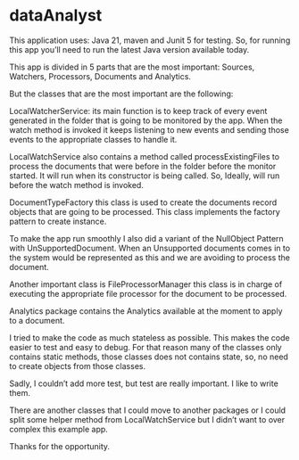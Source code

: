 # dataAnalyst


This application uses: Java 21, maven and Junit 5 for testing.  So, for running this app you’ll need to run the latest Java version available today. 

This app is divided  in 5 parts that are the most important: Sources, Watchers, Processors, Documents and Analytics.

But the classes that are the most important are the following:

LocalWatcherService: its main function is to keep track of every event generated in the folder that is going to be monitored by the app.  When the watch method is invoked it keeps listening to new events and sending those events to the appropriate classes to handle it. 

LocalWatchService also contains a method called processExistingFiles to process the documents that were before in the folder before  the monitor started. It will run when its constructor is being called. So, Ideally, will run before the watch method is invoked. 

DocumentTypeFactory this class is used to create the documents record objects that are going to be processed. This class implements the factory pattern to create instance. 

To make the app run smoothly I also did a variant of the NullObject Pattern with UnSupportedDocument. When an  Unsupported documents comes in to the system would be represented as this and we are avoiding to process the document. 

Another important class is FileProcessorManager this class is in charge of executing the appropriate file processor for the document to be processed. 

Analytics package contains the Analytics available at the moment to apply to a document. 

I tried to make the code as much  stateless as possible. This makes the code easier to test and easy to debug.  For that reason many of the classes only contains static methods, those classes does not contains state, so, no need to create objects from those classes. 

Sadly, I couldn’t add more test, but test are really important. I like to write them. 

There are another classes that I could move to another packages or I could split some helper method from LocalWatchService but I didn’t want to over complex this example app.

Thanks for the opportunity. 
